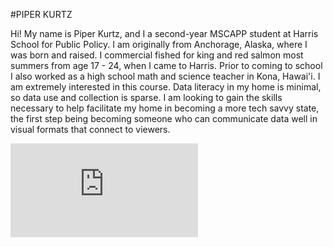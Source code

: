 #PIPER KURTZ

Hi! My name is Piper Kurtz, and I a second-year MSCAPP student at Harris School for Public Policy. I am originally from Anchorage, Alaska, where I was born and raised. I commercial fished for king and red salmon most summers from age 17 - 24, when I came to Harris. Prior to coming to school I also worked as a high school math and science teacher in Kona, Hawai'i. I am extremely interested in this course. Data literacy in my home is minimal, so data use and collection is sparse. I am looking to gain the skills necessary to help facilitate my home in becoming a more tech savvy state, the first step being becoming someone who can communicate data well in visual formats that connect to viewers.


![alt text](https://github.com/kurtzpuc/CAPP30239_FA22/files/9749543/IMG_5885.pdf)


